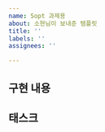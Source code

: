 ```yaml
---
name: Sopt 과제용
about: 소현님이 보내준 템플릿
title: ''
labels: ''
assignees: ''

---
```


## 구현 내용
<!-- 구현하고자하는 내용에 대해 작성해주세요! -->

## 태스크
<!-- 구현할 때 해야하는 작업들의 List를 적어주세요! -->
